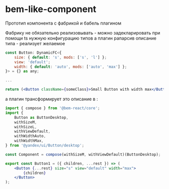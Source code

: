 # bem-like-component

Прототип компонента с фабрикой и бабель плагином

Фабрику не обязательно реализовывать - можно задекларировать при помощи ts нужную конфигурацию типов а плагин рапарсив описание типа - реализует желаемое

```jsx
const Button: DynamicFC<{
    size: { default: 's', mods: ['s', 'l'] };
    view: 'default';
    width: { default: 'auto', mods: ['auto', 'max'] };
}> = {} as any;

...

return (<Button className={someClass}>Small Button with width max</Button>)
```

а плагин трансформирует это описание в :

```jsx
import { compose } from '@bem-react/core';
import {
    Button as ButtonDesktop,
    withSizeM,
    withSizeL,
    withViewDefault,
    withWidthAuto,
    withWidthMax,
} from '@yandex/ui/Button/desktop';

const Component = compose(withSizeM, withViewDefault)(ButtonDesktop);

export const Button1 = ({ children, ...rest }) => (
    <Button {...rest} size="s" view="default" width="max">
        {children}
    </Button>
);
```
